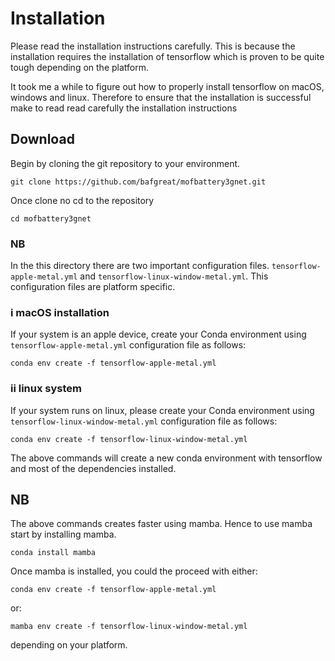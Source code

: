 # Installation
Please read the installation instructions carefully. This is because the installation requires the installation of tensorflow which is proven to be quite tough depending on the platform.

It took me a while to figure out how to properly install tensorflow on macOS, windows and linux. Therefore to ensure that the installation is successful make to read read carefully the installation instructions

## Download
Begin by cloning the git repository to your environment.
```
git clone https://github.com/bafgreat/mofbattery3gnet.git
```
Once clone no cd to the repository
```
cd mofbattery3gnet
```
### NB
In the this directory there are two important configuration files. `tensorflow-apple-metal.yml` and `tensorflow-linux-window-metal.yml`. This configuration files are platform specific.
### i macOS installation
If your system is an apple device, create your Conda environment using `tensorflow-apple-metal.yml` configuration file as follows:
```
conda env create -f tensorflow-apple-metal.yml
```
###  ii linux system
If your system runs on linux,  please create your Conda environment using `tensorflow-linux-window-metal.yml` configuration file as follows:
```
conda env create -f tensorflow-linux-window-metal.yml
```
The above commands will create a new conda environment with tensorflow and most of the dependencies installed.

## NB
The above commands creates faster using mamba. Hence to use mamba start by installing mamba.
```
conda install mamba
```

Once mamba is installed, you could the proceed with either:
```
conda env create -f tensorflow-apple-metal.yml
```
or:
 ```
mamba env create -f tensorflow-linux-window-metal.yml
```
depending on your platform.



